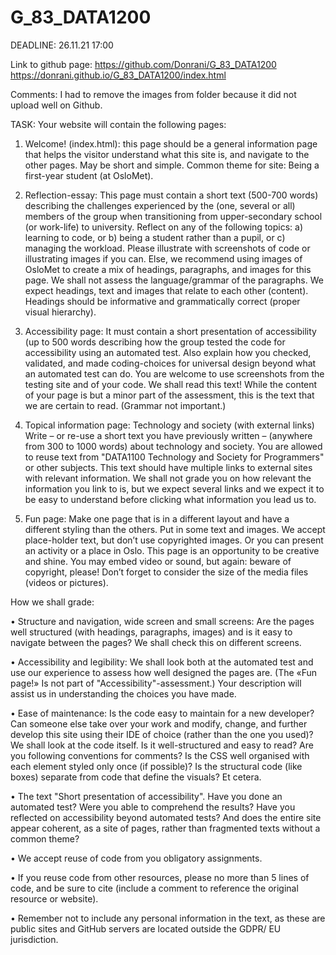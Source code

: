 # G_83_DATA1200

DEADLINE: 26.11.21 17:00

Link to github page: 
https://github.com/Donrani/G_83_DATA1200
https://donrani.github.io/G_83_DATA1200/index.html

Comments:
I had to remove the images from folder because it did not upload well on Github. 



TASK: 
Your website will contain the following pages:
1. Welcome! (index.html): this page should be a general information page
that helps the visitor understand what this site is, and navigate to the
other pages. May be short and simple. Common theme for site: Being a
first-year student (at OsloMet).

2. Reflection-essay: This page must contain a short text (500-700 words)
describing the challenges experienced by the (one, several or all)
members of the group when transitioning from upper-secondary school
(or work-life) to university. Reflect on any of the following topics:
a) learning to code, or
b) being a student rather than a pupil, or
c) managing the workload.
Please illustrate with screenshots of code or illustrating images if you
can. Else, we recommend using images of OsloMet to create a mix of
headings, paragraphs, and images for this page. We shall not assess the
language/grammar of the paragraphs. We expect headings, text and
images that relate to each other (content). Headings should be
informative and grammatically correct (proper visual hierarchy).

3. Accessibility page: It must contain a short presentation of accessibility
(up to 500 words describing how the group tested the code for
accessibility using an automated test. Also explain how you checked,
validated, and made coding-choices for universal design beyond what an
automated test can do. You are welcome to use screenshots from the
testing site and of your code. We shall read this text! While the content of
your page is but a minor part of the assessment, this is the text that we
are certain to read. (Grammar not important.)

4. Topical information page: Technology and society (with external links)
Write – or re-use a short text you have previously written – (anywhere
from 300 to 1000 words) about technology and society. You are allowed
to reuse text from "DATA1100 Technology and Society for Programmers"
or other subjects. This text should have multiple links to external sites
with relevant information. We shall not grade you on how relevant the
information you link to is, but we expect several links and we expect it to
be easy to understand before clicking what information you lead us to.

5. Fun page: Make one page that is in a different layout and have a
different styling than the others. Put in some text and images. We accept
place-holder text, but don’t use copyrighted images. Or you can present
an activity or a place in Oslo. This page is an opportunity to be creative and shine. You may embed video or sound, but again: beware of
copyright, please! Don’t forget to consider the size of the media files
(videos or pictures). 


How we shall grade: 

• Structure and navigation, wide screen and small screens: Are the pages
well structured (with headings, paragraphs, images) and is it easy to
navigate between the pages? We shall check this on different screens.

• Accessibility and legibility: We shall look both at the automated test and
use our experience to assess how well designed the pages are. (The
«Fun page!» Is not part of "Accessibility"-assessment.) Your description
will assist us in understanding the choices you have made.

• Ease of maintenance: Is the code easy to maintain for a new developer?
Can someone else take over your work and modify, change, and further
develop this site using their IDE of choice (rather than the one you
used)? We shall look at the code itself. Is it well-structured and easy to read? Are you following conventions for comments? Is the CSS well
organised with each element styled only once (if possible)? Is the
structural code (like boxes) separate from code that define the visuals?
Et cetera.

• The text "Short presentation of accessibility". Have you done an
automated test? Were you able to comprehend the results? Have you
reflected on accessibility beyond automated tests? And does the entire
site appear coherent, as a site of pages, rather than fragmented texts
without a common theme?

• We accept reuse of code from you obligatory assignments.

• If you reuse code from other resources, please no more than 5 lines of
code, and be sure to cite (include a comment to reference the original
resource or website).

• Remember not to include any personal information in the text, as these
are public sites and GitHub servers are located outside the GDPR/ EU
jurisdiction.

